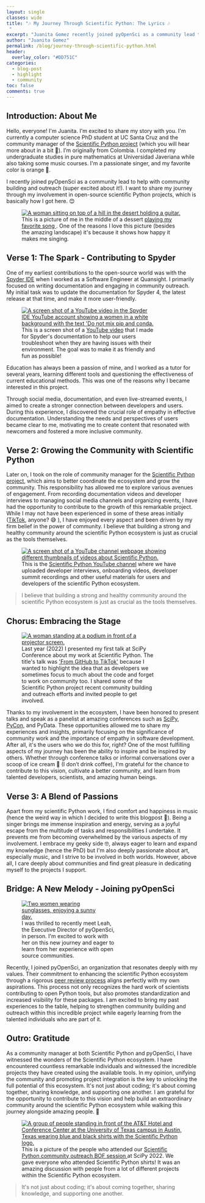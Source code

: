```yaml
---
layout: single
classes: wide
title: "🎶 My Journey Through Scientific Python: The Lyrics 🎶
 "
excerpt: "Juanita Gomez recently joined pyOpenSci as a community lead to help with community building and outreach. Learn more about Juanita's path to becoming a leader in community management in the scientific Python ecosystem. "
author: "Juanita Gomez"
permalink: /blog/journey-through-scientific-python.html
header:
  overlay_color: "#DD751C"
categories:
  - blog-post
  - highlight
  - community
toc: false
comments: true
---
```


## Introduction: About Me

Hello, everyone! I'm Juanita. I'm excited to share my story with you. I'm currently a computer science PhD student at UC Santa Cruz and the community manager of the [Scientific Python project](https://scientific-python.org/) (which you will hear more about in a bit 👀). I’m originally from Colombia. I completed my undergraduate studies in pure mathematics at Universidad Javeriana while also taking some music courses. I'm a passionate singer, and my favorite color is orange 🧡.

I recently joined pyOpenSci as a community lead to help with community building and outreach (super excited about it!). I want to share my journey through my involvement in open-source scientific Python projects, which is basically how I got here. 😊

<figure class="align-left">
    <a href="/images/introduction-juanita/juanita-guitar.png">
    <img src="/images/introduction-juanita/juanita-guitar.png" style="max-width:100%" alt="A woman sitting on top of a hill in the desert holding a guitar.">
    </a>
    <figcaption>This is a picture of me in the middle of a dessert <a href="https://www.youtube.com/watch?v=lFxc5NZDjuA">  playing my favorite song </a>. One of the reasons I love this picture (besides the amazing landscape) it's because it shows how happy it makes me singing.
    </figcaption>
</figure>

## Verse 1: The Spark - Contributing to Spyder

One of my earliest contributions to the open-source world was with the [Spyder IDE](https://www.spyder-ide.org) when I worked as a Software Engineer at Quansight. I primarily focused on writing documentation and engaging in community outreach. My initial task was to update the documentation for Spyder 4, the latest release at that time, and make it more user-friendly.

<figure style="width: 350px;margin-top:0.3em;margin-bottom:0" class="align-left">
    <a href="/images/introduction-juanita/spyder-video.png">
    <img src="/images/introduction-juanita/spyder-video.png" style="max-width:100%" alt="A screen shot of a YouTube video in the Spyder IDE YouTube account showing a women in a white background with the text 'Do not mix pip and conda.">
    </a>
    <figcaption> This is a screen shot of a <a href="https://youtu.be/Ul79ihg41Rs">YouTube video</a> that I made for Spyder's documentation to help our users troubleshoot when they are having issues with their environment. The goal was to make it as friendly and fun as possible!
    </figcaption>
</figure>

Education has always been a passion of mine, and I worked as a tutor for several years, learning different tools and questioning the effectiveness of current educational methods. This was one of the reasons why I became interested in this project.

Through social media, documentation, and even live-streamed events, I aimed to create a stronger connection between developers and users. During this experience, I discovered the crucial role of empathy in effective documentation. Understanding the needs and perspectives of users became clear to me, motivating me to create content that resonated with newcomers and fostered a more inclusive community.

## Verse 2: Growing the Community with Scientific Python

Later on, I took on the role of community manager for the [Scientific Python project](https://scientific-python.org), which aims to better coordinate the ecosystem and grow the community. This responsibility has allowed me to explore various avenues of engagement. From recording documentation videos and developer interviews to managing social media channels and organizing events, I have had the opportunity to contribute to the growth of this remarkable project. While I may not have been experienced in some of these areas initially ([TikTok](https://www.tiktok.com/@scientific.python), anyone? 😅 ), I have enjoyed every aspect and been driven by my firm belief in the power of community. I believe that building a strong and healthy community around the scientific Python ecosystem is just as crucial as the tools themselves.

<figure>
    <a href="/images/introduction-juanita/scientific-python-youtube.png">
    <img src="/images/introduction-juanita/scientific-python-youtube.png" style="max-width:100%" alt="A screen shot of a YouTube channel webpage showing different thumbnails of videos about Scientific Python.">
    </a>
    <figcaption> This is the <a href="hhttps://www.youtube.com/@scientific-python">Scientific Python YouTube channel</a> where we have uploaded developer interviews, onboarding videos, developer summit recordings and other useful materials for users and developers of the scientific Python ecosystem.
    </figcaption>
</figure>

> I believe that building a strong and healthy community around the scientific Python ecosystem is just as crucial as the tools themselves.

## Chorus: Embracing the Stage

<figure style="width: 350px;margin-top:0.6em;margin-bottom:0" class="align-right">
    <a href="/images/introduction-juanita/scipy-talk.png">
    <img src="/images/introduction-juanita/scipy-talk.png" style="max-width:100%" alt="A woman standing at a podium in front of a projector screen.">
    </a>
    <figcaption>Last year (2022) I presented my first talk at SciPy Conference about my work at Scientific Python. The title's talk was <a href="https://www.youtube.com/watch?v=jYGxHV7INs4&t=15s"> 'From GitHub to TikTok'</a> because I wanted to highlight the idea that as developers we sometimes focus to much about the code and forget to work on community too. I shared some of the Scientific Python project recent community building and outreach efforts and invited people to get involved.
    </figcaption>
</figure>

Thanks to my involvement in the ecosystem, I have been honored to present talks and speak as a panelist at amazing conferences such as [SciPy](https://youtu.be/jYGxHV7INs4), [PyCon](https://www.youtube.com/watch?v=LyJVnzGQqZU), and PyData. These opportunities allowed me to share my experiences and insights, primarily focusing on the significance of community work and the importance of empathy in software development. After all, it's the users who we do this for, right? One of the most fulfilling aspects of my journey has been the ability to inspire and be inspired by others. Whether through conference talks or informal conversations over a scoop of ice cream 🍦 (I don’t drink coffee), I'm grateful for the chance to contribute to this vision, cultivate a better community, and learn from talented developers, scientists, and amazing human beings.

## Verse 3: A Blend of Passions

Apart from my scientific Python work, I find comfort and happiness in music (hence the weird way in which I decided to write this blogpost 🤣).  Being a singer brings me immense inspiration and energy, serving as a joyful escape from the multitude of tasks and responsibilities I undertake. It prevents me from becoming overwhelmed by the various aspects of my involvement. I embrace my geeky side 🤓, always eager to learn and expand my knowledge (hence the PhD) but I'm also deeply passionate about art, especially music, and I strive to be involved in both worlds. However, above all, I care deeply about communities and find great pleasure in dedicating myself to the projects I support.

## Bridge: A New Melody - Joining pyOpenSci

<figure style="width: 250px;margin-top:0.4em;margin-bottom:0" class="align-left">
    <a href="/images/introduction-juanita/leah-pyopensci.jpeg">
    <img src="/images/introduction-juanita/leah-pyopensci.jpeg" style="max-width:90%" alt="Two women wearing sunglasses, enjoying a sunny day.">
    </a>
    <figcaption> I was thrilled to recently meet Leah, the Executive Director of pyOpenSci, in person. I'm excited to work with her on this new journey and eager to learn from her experience with open source communities.
    </figcaption>
</figure>

Recently, I joined pyOpenSci, an organization that resonates deeply with my values. Their commitment to enhancing the scientific Python ecosystem through a rigorous [peer review process](https://www.pyopensci.org/software-peer-review/about/intro.html) aligns perfectly with my own aspirations. This process not only recognizes the hard work of scientists contributing to open Python tools, but also promotes standardization and increased visibility for these packages. I am excited to bring my past experiences to the table, helping to strengthen community building and outreach within this incredible project while eagerly learning from the talented individuals who are part of it.

## Outro: Gratitude

As a community manager at both Scientific Python and pyOpenSci, I have witnessed the wonders of the Scientific Python ecosystem. I have encountered countless remarkable individuals and witnessed the incredible projects they have created using the available tools. In my opinion, unifying the community and promoting project integration is the key to unlocking the full potential of this ecosystem. It's not just about coding; it's about coming together, sharing knowledge, and supporting one another. I am grateful for the opportunity to contribute to this vision and help build an extraordinary community around the scientific Python ecosystem while walking this journey alongside amazing people. 🫶

<figure>
    <a href="/images/introduction-juanita/scientific-python.png">
    <img src="/images/introduction-juanita/scientific-python.png" style="max-width:100%" alt="A group of people standing in front of the AT&T Hotel and Conference Center at the University of Texas campus in Austin, Texas wearing blue and black shirts with the Scientific Python logo. ">
    </a>
    <figcaption>This is a picture of the people who attended our <a href="https://www.youtube.com/watch?v=R9hNnhpMgTE&t=2s"> Scientific Python community outreach BOF session </a> at SciPy 2022. We gave everyone who attended Scientific Python shirts! It was an amazing discussion with people from a lot of different projects within the Scientific Python ecosystem.
    </figcaption>
</figure>

> It's not just about coding; it's about coming together, sharing knowledge, and supporting one another.
